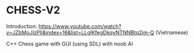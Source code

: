 # CHESS-V2
Introduction: https://www.youtube.com/watch?v=JZbMoJjzPlI&index=16&list=LLglKfegDkqyNTNNBtq2jm-Q (Vietnamese)

C++ Chess game with GUI (using SDL)
with noob AI

